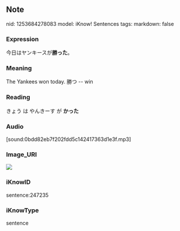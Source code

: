## Note
nid: 1253684278083
model: iKnow! Sentences
tags: 
markdown: false

### Expression
今日はヤンキースが<b>勝った</b>。

### Meaning
The Yankees won today.
勝つ -- win

### Reading
きょう は やんきーす が <b>かった</b>

### Audio
[sound:0bdd82eb7f202fdd5c142417363d1e3f.mp3]

### Image_URI
<img src="14743b90145025ca5dd8488ee553bf2c.jpg">

### iKnowID
sentence:247235

### iKnowType
sentence
